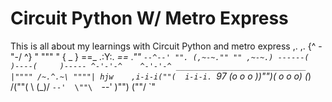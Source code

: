 # Circuit Python W/ Metro Express
This is all about my learnings with Circuit Python and metro express
	               ,.     ,.
	               {^ \-"-/ ^}
	               "   """   "
	             { <O> _ <O> }
	             ==_ .:Y:. _==
	           .""  `--^--' "".
	          (,~-~."" "" ,~-~.)
	    ------(     )----(     )-----
	          ^-'-'-^    ^-'-'-^
	    _____________________________
	          |"""" /~.^.~\ """"|
	    hjw    ,i-i-i(""(  i-i-i.
	    `97   (o o o ))"")( o o o)
	           \(_) /(""(  \ (_)/
	            `--'  \""\  `--'
	                   )"")
	                   (""/
	                   `"
